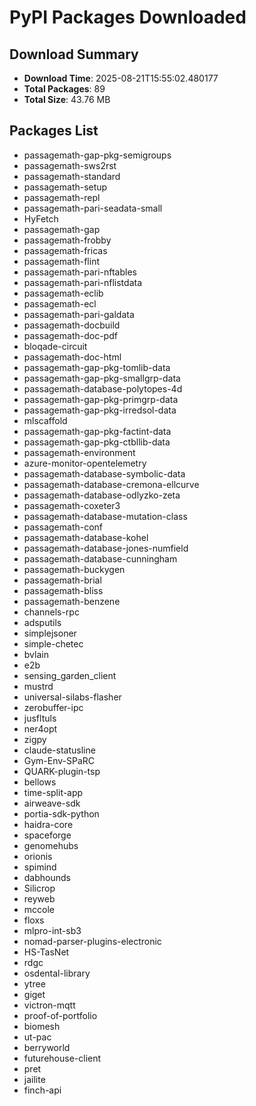 # PyPI Packages Downloaded

## Download Summary
- **Download Time**: 2025-08-21T15:55:02.480177
- **Total Packages**: 89
- **Total Size**: 43.76 MB

## Packages List
- passagemath-gap-pkg-semigroups
- passagemath-sws2rst
- passagemath-standard
- passagemath-setup
- passagemath-repl
- passagemath-pari-seadata-small
- HyFetch
- passagemath-gap
- passagemath-frobby
- passagemath-fricas
- passagemath-flint
- passagemath-pari-nftables
- passagemath-pari-nflistdata
- passagemath-eclib
- passagemath-ecl
- passagemath-pari-galdata
- passagemath-docbuild
- passagemath-doc-pdf
- bloqade-circuit
- passagemath-doc-html
- passagemath-gap-pkg-tomlib-data
- passagemath-gap-pkg-smallgrp-data
- passagemath-database-polytopes-4d
- passagemath-gap-pkg-primgrp-data
- passagemath-gap-pkg-irredsol-data
- mlscaffold
- passagemath-gap-pkg-factint-data
- passagemath-gap-pkg-ctbllib-data
- passagemath-environment
- azure-monitor-opentelemetry
- passagemath-database-symbolic-data
- passagemath-database-cremona-ellcurve
- passagemath-database-odlyzko-zeta
- passagemath-coxeter3
- passagemath-database-mutation-class
- passagemath-conf
- passagemath-database-kohel
- passagemath-database-jones-numfield
- passagemath-database-cunningham
- passagemath-buckygen
- passagemath-brial
- passagemath-bliss
- passagemath-benzene
- channels-rpc
- adsputils
- simplejsoner
- simple-chetec
- bvlain
- e2b
- sensing_garden_client
- mustrd
- universal-silabs-flasher
- zerobuffer-ipc
- jusfltuls
- ner4opt
- zigpy
- claude-statusline
- Gym-Env-SPaRC
- QUARK-plugin-tsp
- bellows
- time-split-app
- airweave-sdk
- portia-sdk-python
- haidra-core
- spaceforge
- genomehubs
- orionis
- spimind
- dabhounds
- Silicrop
- reyweb
- mccole
- floxs
- mlpro-int-sb3
- nomad-parser-plugins-electronic
- HS-TasNet
- rdgc
- osdental-library
- ytree
- giget
- victron-mqtt
- proof-of-portfolio
- biomesh
- ut-pac
- berryworld
- futurehouse-client
- pret
- jailite
- finch-api
